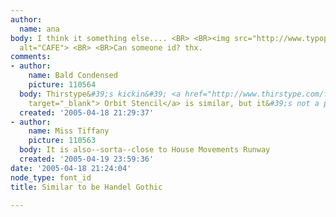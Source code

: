 ```yaml
---
author:
  name: ana
body: I think it something else.... <BR> <BR><img src="http://www.typophile.com/forums/messages/83/70075.gif"
  alt="CAFE"> <BR> <BR>Can someone id? thx.
comments:
- author:
    name: Bald Condensed
    picture: 110564
  body: Thirstype&#39;s kickin&#39; <a href="http://www.thirstype.com/fonts.php?font=Orbit"
    target="_blank"> Orbit Stencil</a> is similar, but it&#39;s not a perfect match.
  created: '2005-04-18 21:29:37'
- author:
    name: Miss Tiffany
    picture: 110563
  body: It is also--sorta--close to House Movements Runway
  created: '2005-04-19 23:59:36'
date: '2005-04-18 21:24:04'
node_type: font_id
title: Similar to be Handel Gothic

---
```


